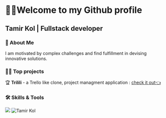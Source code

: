 <div>
<h1>🐱‍💻Welcome to my Github profile </h1> 
<h2>Tamir Kol | Fullstack developer</h2>
</div>
<h3>🚀 About Me</h3>
I am motivated by complex challenges and find fulfillment in devising innovative solutions.
<h3>👩‍💻 Top projects</h3>
🏆 <b>Trilili</b> - a Trello like clone, project managment application : <a href="https://trilili-project.onrender.com/">check it out👈</a>
<h3>🛠 Skills & Tools</h3>
<div align="left">
<img src="https://skillicons.dev/icons?i=html,css,js,sass,react,redux,vue,nodejs,express,mongodb,mysql,vite,cs,dotnet,vscode&perline=5"/>
<img src="https://github-readme-stats.vercel.app/api/top-langs?username=TamirKol&show_icons=true&locale=en&layout=compact" alt="Tamir Kol" />
</div>
